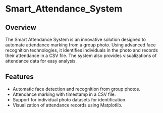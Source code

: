 # Smart_Attendance_System

## Overview
The Smart Attendance System is an innovative solution designed to automate attendance marking from a group photo. Using advanced face recognition technologies, it identifies individuals in the photo and records their attendance in a CSV file. The system also provides visualizations of attendance data for easy analysis.

## Features
- Automatic face detection and recognition from group photos.
- Attendance marking with timestamp in a CSV file.
- Support for individual photo datasets for identification.
- Visualization of attendance records using Matplotlib.
